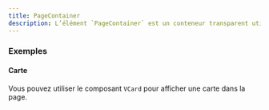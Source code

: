 ```yaml
---
title: PageContainer
description: L’élément `PageContainer` est un conteneur transparent utilisé pour afficher une page.
---
```


<doc-tabs>

<doc-tab-item label="Utilisation">

<doc-usage name="page-container"></doc-usage>

### Exemples

#### Carte

Vous pouvez utiliser le composant `VCard` pour afficher une carte dans la page.

<doc-example file="page-container/card"></doc-example>

</doc-tab-item>

<doc-tab-item label="API">
<doc-api name="page-container"></doc-api>
</doc-tab-item>

</doc-tabs>

<doc-sticky-button icon title="Vue d'ensemble" target="../../demarrer/vue-ensemble" :hidden="false"></doc-sticky-button>
